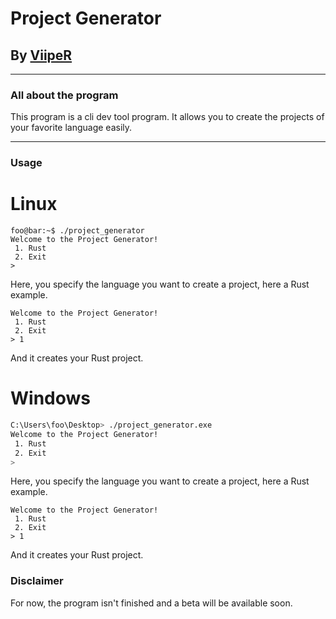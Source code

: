 # Project Generator

## By [ViipeR](https://discord.com/users/518113582110605326)

--------------

### All about the program

This program is a cli dev tool program. It allows you to create the projects of your favorite language easily.

--------------

### Usage

# Linux

```console
foo@bar:~$ ./project_generator
Welcome to the Project Generator!
 1. Rust
 2. Exit
>
```

Here, you specify the language you want to create a project, here a Rust example.

```console
Welcome to the Project Generator!
 1. Rust
 2. Exit
> 1
```

And it creates your Rust project.

# Windows

```bash
C:\Users\foo\Desktop> ./project_generator.exe
Welcome to the Project Generator!
 1. Rust
 2. Exit
>
```

Here, you specify the language you want to create a project, here a Rust example.

```console
Welcome to the Project Generator!
 1. Rust
 2. Exit
> 1
```

And it creates your Rust project.

### Disclaimer

For now, the program isn't finished and a beta will be available soon.